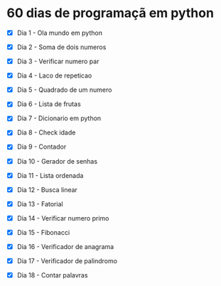 # 60 dias de programaçã em python
-[x] Dia 1 - Ola mundo em python
-[x] Dia 2 - Soma de dois numeros
-[x] Dia 3 - Verificar numero par
-[x] Dia 4 - Laco de repeticao
-[x] Dia 5 - Quadrado de um numero
-[x] Dia 6 - Lista de frutas
-[x] Dia 7 - Dicionario em python
-[x] Dia 8 - Check idade
-[x] Dia 9 - Contador
-[x] Dia 10 - Gerador de senhas
-[x] Dia 11 - Lista ordenada
-[x] Dia 12 - Busca linear
-[x] Dia 13 - Fatorial
-[x] Dia 14 - Verificar numero primo
-[x] Dia 15 - Fibonacci
-[x] Dia 16 - Verificador de anagrama
-[x] Dia 17 - Verificador de palindromo
-[x] Dia 18 - Contar palavras


